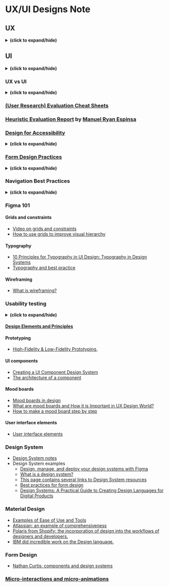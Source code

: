# UX/UI Designs Note

## UX
<details close>
<summary><b>(click to expand/hide)</b></summary>
<!-- MarkdownTOC -->
  
- [UX explaination](https://maze.co/collections/ux-ui-design/what-is-ux/)
- [UX design process](https://xd.adobe.com/ideas/guides/ux-design-process-steps/)
- User Research
  - [An article on why user research forms a critical part of the design process](https://www.interaction-design.org/literature/topics/user-research)
  - [Nielsen Norman Group’s list of user research tips ](https://www.nngroup.com/articles/ux-research-cheat-sheet/)
- Personas
  - [Articles and video guide to creating personas](https://uxpressia.com/blog/how-to-create-persona-guide-examples)
  - [Articles guide to creating personas](https://www.uxmatters.com/mt/archives/2019/09/crafting-winning-personas.php)
  - [A practical guide to relating scenarios and personas](https://www.nngroup.com/articles/scenario-mapping-personas/)
  - [A little bit about personas](https://www.usability.gov/how-to-and-tools/methods/personas.html)
- User stories
  - [How to write user stories](https://uxbooth.com/articles/user-stories-a-foundation-for-ui-design/)
  - [The difference between user stories and use cases](https://uxmag.com/articles/user-stories-vs-use-cases-how-they-stack-up)
- Scenarios
  - [Why you need scenarios](https://uxplanet.org/everyone-needs-scenarios-51ae92651b64)
  - [Two part article which offers a firm understanding of the concept of Scenarios (Part 1)](https://www.uxforthemasses.com/scenarios-part-one/)
  - [Two part article which offers a firm understanding of the concept of Scenarios (Part 2)](https://www.uxforthemasses.com/scenarios-part-two/)
  - [A concise summary card on user scenarios complete with instructions](https://methods.18f.gov/decide/user-scenarios/)
    - Book: The Persona Lifecycle: Keeping People in Mind Throughout Product Design (John Pruitt, Tamara Adlin)
- Storyboarding
  - [Storyboards in website design](https://www.studiobinder.com/blog/storyboard-website-design/)

<!-- /MarkdownTOC -->
</details>

## UI
<details close>
<summary><b>(click to expand/hide)</b></summary>
<!-- MarkdownTOC -->

- [UI design principles and tips for creating great UI](https://www.coursera.org/articles/ui-design)
- [A comprehensive guide to the discipline of UI design](https://www.interaction-design.org/literature/topics/ui-design)
- User research
  - [UI at its worst, an amusing but infuriating example of UI design .. Worth a look!](https://userinyerface.com/)
  - [A description on what Is UI Design](https://xd.adobe.com/ideas/process/ui-design/)
  - [Basic methodologies](https://www.usability.gov/what-and-why/user-research.html#:~:text=User%20research%20focuses%20on%20understanding,of%20design%20on%20an%20audience.%E2%80%9D)
- Use [Figma](https://www.figma.com/) for design prototype(wireframing)

<!-- /MarkdownTOC -->
</details>

### UX vs UI
<details close>
<summary><b>(click to expand/hide)</b></summary>
<!-- MarkdownTOC -->

- [An article about What Is Empathy and Why Does It Matter in Design Thinking?](https://www.interaction-design.org/literature/article/design-thinking-getting-started-with-empathy)
- [Another article on the similarities and differences between UX and UI design?](https://xd.adobe.com/ideas/process/ui-design/ui-vs-ux-design-understanding-similarities-and-differences/)

<!-- /MarkdownTOC -->
</details>

### [(User Research) Evaluation Cheat Sheets](./notes/evaluationCheatSheets.md)

### [Heuristic Evaluation Report](./notes/heuristic_evaluation_report.pdf) by [Manuel Ryan Espinsa](http://nolimitsgallery.webflow.io/)

### [Design for Accessibility](./notes/designForAccessibility.md)
<details close>
<summary><b>(click to expand/hide)</b></summary>
<!-- MarkdownTOC -->

#### Additional Resources for Design tips & methods
- [Designing for accessibility top tips to get you started](https://www.w3.org/WAI/tips/designing/)

- [Designing for accessibility top tips to get you started](https://www.interaction-design.org/literature/topics/accessibility)

- [Good tips to help Improve any Online Form](https://uxplanet.org/the-18-must-do-principles-in-the-form-design-fe89d0127c92)

- [Usability methods](https://www.usability.gov/how-to-and-tools/methods/usability-evaluation/index.html)

- [Component design and ways of using them](https://wereheavyweight.medium.com/how-were-using-component-based-design-5f9e3176babb)

- [An article on form design and best principles](https://xd.adobe.com/ideas/principles/web-design/best-practices-form-design/)

- [Design systems explained in detail](https://www.nngroup.com/articles/design-systems-101/)

- [Current inspirational design systems](https://uxplanet.org/10-most-popular-design-systems-to-learn-from-in-2022-for-ux-designers-18a24843a860)

<!-- /MarkdownTOC -->
</details>

### [Form Design Practices](./notes/form_design_practice.md)
<details close>
<summary><b>(click to expand/hide)</b></summary>
<!-- MarkdownTOC -->

#### Design principles
- [An article on form design and best principles](https://xd.adobe.com/ideas/principles/web-design/best-practices-form-design/)

- [Design systems explained in detail](https://www.nngroup.com/articles/design-systems-101/)

- [Current inspirational design systems](https://uxplanet.org/10-most-popular-design-systems-to-learn-from-in-2022-for-ux-designers-18a24843a860)

#### Design tips
- [Good tips to help improve any online form](https://uxplanet.org/the-18-must-do-principles-in-the-form-design-fe89d0127c92)

- [Component design and ways of using them](https://wereheavyweight.medium.com/how-were-using-component-based-design-5f9e3176babb)

<!-- /MarkdownTOC -->
</details>

### Navigation Best Practices
<details close>
<summary><b>(click to expand/hide)</b></summary>
<!-- MarkdownTOC -->
  
#### User research
- [Navigation menu icons : some nice examples](https://www.awwwards.com/31-examples-of-icons-in-navegation-menus.html)

- [Principles of Icon Design](https://uxdesign.cc/7-principles-of-icon-design-e7187539e4a2?gi=e10c7a4e5ef6)

- [Usability Evaluation](https://www.interaction-design.org/literature/book/the-encyclopedia-of-human-computer-interaction-2nd-ed/usability-evaluation)

- [Evaluating interactive design](https://gayan1999malinda.medium.com/interaction-design-evaluation-methods-df8132cedbf9)

<!-- /MarkdownTOC -->
</details>

### Figma 101

#### Grids and constraints
- [Video on grids and constraints](https://www.youtube.com/watch?v=BsR9dKfkNuA)
- [How to use grids to improve visual hierarchy](https://uxplanet.org/how-i-use-grids-to-improve-visual-hierarchy-18af5214e8a1)

#### Typography
- [10 Principles for Typography in UI Design: Typography in Design Systems](https://uxdesign.cc/10-principles-for-typography-usage-in-ui-design-a8f038f43ffd)
- [Typography and best practice](https://medium.com/eightshapes-llc/typography-in-design-systems-6ed771432f1e)

#### Wireframing
- [What is wireframing?](https://www.interaction-design.org/literature/topics/wireframing)

### Usability testing
<details close>
<summary><b>(click to expand/hide)</b></summary>
<!-- MarkdownTOC -->
  
#### [Usability test cheat sheet](./notes/usability_testing_cheat_sheet.md)
#### [Usability test template and Guide](./templates/usability_test_script_guide.md)
- [Usability testing methodology](https://www.nngroup.com/articles/usability-testing-101/)
- [How to write a usability test top tips](https://usabilitygeek.com/tips-for-writing-usability-test-script/)
- [Usability testing methods](https://www.usability.gov/how-to-and-tools/methods/index.html)
- [How to plan a usability test](https://www.usability.gov/how-to-and-tools/methods/planning-usability-testing.html)

<!-- /MarkdownTOC -->
</details>

#### [Design Elements and Principles](./notes/design_elements_and_principles.md)

#### Prototyping
- [High-Fidelity & Low-Fidelity Prototyping.](https://www.nngroup.com/articles/ux-prototype-hi-lo-fidelity/)

#### UI components
- [Creating a UI Component Design System](https://medium.muz.li/creating-a-ui-component-design-system-step-by-step-guide-5c18b5a2f529)
- [The architecture of a component](https://uxdesign.cc/the-architecture-of-a-component-526e88f9d93e)

#### Mood boards
- [Mood boards in design](./notes/mood_boards_in_design.md)
- [What are mood boards and How it is Important in UX Design World?](https://medium.com/successivetech/what-are-mood-boards-and-how-it-is-important-in-ux-design-world-d4afbdbc2f17)
- [How to make a mood board step by step](https://www.masterclass.com/articles/how-to-make-a-moodboard-step-by-step-guide)

#### User interface elements
- [User interface elements](https://www.usability.gov/how-to-and-tools/methods/user-interface-elements.html)


### Design System
- [Design System notes](./notes/design_systems.md)
- Design System examples
  - [Design, manage, and deploy your design systems with Figma](https://www.figma.com/design-systems/)
  - [What is a design system?](https://www.nngroup.com/articles/design-systems-101/)
  - [This page contains several links to Design System resources](https://www.uxpin.com/create-design-system-guide/recommended-resources)
  - [Best practices for form design](https://coyleandrew.medium.com/form-design-best-practices-9525c321d759)
  - [Design Systems: A Practical Guide to Creating Design Languages for Digital Products](https://books.google.co.za/books/about/Design_Systems.html?id=UWhMswEACAAJ&redir_esc=y)

### Material Design

- [Examples of Ease of Use and Tools](https://m3.material.io/)
- [Atlassian: an example of comprehensiveness](https://atlassian.design/)
- [Polaris from Shopify: the incorporation of design into the workflows of designers and developers.](https://polaris.shopify.com/)
- [IBM did incredible work on the Design language.](https://www.ibm.com/design/language/)

### Form Design
- [Nathan Curtis: components and design systems](https://medium.com/@nathanacurtis)

### [Micro-interactions and micro-animations](./notes/micro_interactions_and_animations.md)

